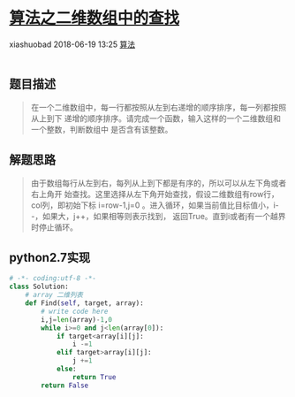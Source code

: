 <div class="blog-article">
    <h1><a href="p.html?p=算法/算法之二维数组中的查找" class="title">算法之二维数组中的查找</a></h1>
    <span class="author">xiashuobad</span>
    <span class="time">2018-06-19 13:25</span>
    <span><a href="tags.html?t=算法" class="tag">算法</a></span>
    </div>
<br/>

## 题目描述 ##
> 在一个二维数组中，每一行都按照从左到右递增的顺序排序，每一列都按照从上到下
> 递增的顺序排序。请完成一个函数，输入这样的一个二维数组和一个整数，判断数组中
> 是否含有该整数。

## 解题思路 ##
> 由于数组每行从左到右，每列从上到下都是有序的，所以可以从左下角或者右上角开
> 始查找。这里选择从左下角开始查找，假设二维数组有row行，col列，即初始下标
> i=row-1,j=0 。进入循环，如果当前值比目标值小，i--，如果大，j++，如果相等则表示找到，
> 返回True。直到i或者j有一个越界时停止循环。

## python2.7实现 ##

```python
# -*- coding:utf-8 -*-
class Solution:
    # array 二维列表
    def Find(self, target, array):
        # write code here
        i,j=len(array)-1,0
        while i>=0 and j<len(array[0]):
            if target<array[i][j]:
                i -=1
            elif target>array[i][j]:
                j +=1
            else:
                return True
        return False
```

